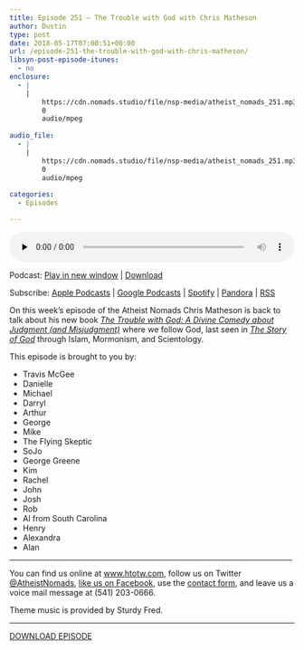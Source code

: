 ```yaml
---
title: Episode 251 – The Trouble with God with Chris Matheson
author: Dustin
type: post
date: 2018-05-17T07:00:51+00:00
url: /episode-251-the-trouble-with-god-with-chris-matheson/
libsyn-post-episode-itunes:
  - no
enclosure:
  - |
    |
        https://cdn.nomads.studio/file/nsp-media/atheist_nomads_251.mp3
        0
        audio/mpeg
        
audio_file:
  - |
    |
        https://cdn.nomads.studio/file/nsp-media/atheist_nomads_251.mp3
        0
        audio/mpeg
        
categories:
  - Episodes

---
```

<div itemscope itemtype="http://schema.org/AudioObject">
  <meta itemprop="name" content="Episode 251 &#8211; The Trouble with God with Chris Matheson" />
  
  <meta itemprop="uploadDate" content="2018-05-17T01:00:51-06:00" />
  
  <meta itemprop="encodingFormat" content="audio/mpeg" />
  
  <meta itemprop="description" content="
On this week's episode of the Atheist Nomads Chris Matheson is back to talk about his new book The Trouble with God: A Divine Comedy about Judgment (and Misjudgment) where we follow God, last seen in The Story of God through Islam, Mormonism, and Sc..." />
  
  <meta itemprop="contentUrl" content="https://dts.podtrac.com/redirect.mp3/cdn.nomads.studio/file/nsp-media/atheist_nomads_251.mp3" />
  </p> 
  
  <div class="powerpress_player" id="powerpress_player_8514">
    <audio class="wp-audio-shortcode" id="audio-1734-258" preload="none" style="width: 100%;" controls="controls"><source type="audio/mpeg" src="https://dts.podtrac.com/redirect.mp3/cdn.nomads.studio/file/nsp-media/atheist_nomads_251.mp3?_=258" /><a href="https://dts.podtrac.com/redirect.mp3/cdn.nomads.studio/file/nsp-media/atheist_nomads_251.mp3">https://dts.podtrac.com/redirect.mp3/cdn.nomads.studio/file/nsp-media/atheist_nomads_251.mp3</a></audio>
  </div>
</div>

<p class="powerpress_links powerpress_links_mp3">
  Podcast: <a href="https://dts.podtrac.com/redirect.mp3/cdn.nomads.studio/file/nsp-media/atheist_nomads_251.mp3" class="powerpress_link_pinw" target="_blank" title="Play in new window" onclick="return powerpress_pinw('https://htotw.com/?powerpress_pinw=1734-podcast');" rel="nofollow">Play in new window</a> | <a href="https://dts.podtrac.com/redirect.mp3/cdn.nomads.studio/file/nsp-media/atheist_nomads_251.mp3" class="powerpress_link_d" title="Download" rel="nofollow" download="atheist_nomads_251.mp3">Download</a>
</p>

<p class="powerpress_links powerpress_subscribe_links">
  Subscribe: <a href="https://podcasts.apple.com/us/podcast/humanists-take-on-the-world/id530050098?mt=2&ls=1" class="powerpress_link_subscribe powerpress_link_subscribe_itunes" target="_blank" title="Subscribe on Apple Podcasts" rel="nofollow">Apple Podcasts</a> | <a href="https://www.google.com/podcasts?feed=aHR0cDovL2F0aGVpc3Rub21hZHMubGlic3luLmNvbS9yc3M%3D" class="powerpress_link_subscribe powerpress_link_subscribe_googleplay" target="_blank" title="Subscribe on Google Podcasts" rel="nofollow">Google Podcasts</a> | <a href="https://open.spotify.com/show/3LzK2xZGike6Tc1GEMtMbr?si=LieN9SNuTpq96smuaUsH8A" class="powerpress_link_subscribe powerpress_link_subscribe_spotify" target="_blank" title="Subscribe on Spotify" rel="nofollow">Spotify</a> | <a href="https://www.pandora.com/podcast/atheist-nomads/PC:10122?corr=62071012&part=ug" class="powerpress_link_subscribe powerpress_link_subscribe_pandora" target="_blank" title="Subscribe on Pandora" rel="nofollow">Pandora</a> | <a href="https://htotw.com/feed/podcast/" class="powerpress_link_subscribe powerpress_link_subscribe_rss" target="_blank" title="Subscribe via RSS" rel="nofollow">RSS</a>
</p>

  
On this week&#8217;s episode of the Atheist Nomads Chris Matheson is back to talk about his new book <a href="https://amzn.to/2L6zdyR" target="_blank" rel="noopener"><i>The Trouble with God: A Divine Comedy about Judgment (and Misjudgment)</i></a> where we follow God, last seen in <a href="https://amzn.to/2wL3G2r" target="_blank" rel="noopener"><i>The Story of God</i></a> through Islam, Mormonism, and Scientology.

This episode is brought to you by:

* Travis McGee  
* Danielle  
* Michael  
* Darryl  
* Arthur  
* George  
* Mike  
* The Flying Skeptic  
* SoJo  
* George Greene  
* Kim  
* Rachel  
* John  
* Josh  
* Rob  
* Al from South Carolina  
* Henry  
* Alexandra  
* Alan

<hr width="500" />

You can find us online at <a href="https://www.htotw.com/" target="_blank" rel="noopener">www.htotw.com</a>, follow us on Twitter <a href="https://twitter.com/AtheistNomads" target="_blank" rel="noopener">@AtheistNomads</a>, <a href="https://htotw.com/facebook" target="_blank" rel="noopener">like us on Facebook</a>, use the [contact form](https://htotw.com/contact), and leave us a voice mail message at (541) 203-0666.

Theme music is provided by Sturdy Fred.

<hr width="”500”" />

<a href="https://dts.podtrac.com/redirect.mp3/cdn.nomads.studio/file/nsp-media/atheist_nomads_251.mp3" target="_blank" rel="noopener">DOWNLOAD EPISODE</a>